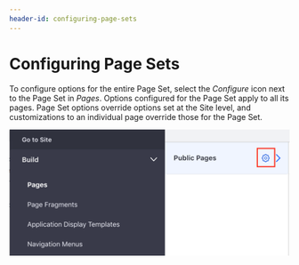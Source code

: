 ```yaml
---
header-id: configuring-page-sets
---
```


# Configuring Page Sets

To configure options for the entire Page Set, select the *Configure* icon next
to the Page Set in *Pages*. Options configured for the Page Set apply to all its
pages. Page Set options override options set at the Site level, and
customizations to an individual page override those for the Page Set.

![Figure 1: Selecting the Page Set configuration option.](../../../../../images/configure-page-set.png)

